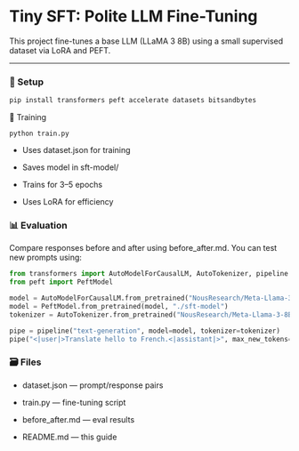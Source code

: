 # Tiny SFT: Polite LLM Fine-Tuning

This project fine-tunes a base LLM (LLaMA 3 8B) using a small supervised dataset via LoRA and PEFT.

---

### 🚀 Setup

```bash
pip install transformers peft accelerate datasets bitsandbytes
```
🧠 Training
```
python train.py
```
- Uses dataset.json for training

- Saves model in sft-model/

- Trains for 3–5 epochs

- Uses LoRA for efficiency

### 📊 Evaluation
Compare responses before and after using before_after.md. You can test new prompts using:
```python
from transformers import AutoModelForCausalLM, AutoTokenizer, pipeline
from peft import PeftModel

model = AutoModelForCausalLM.from_pretrained("NousResearch/Meta-Llama-3-8B-Instruct", device_map="auto", torch_dtype=torch.float16)
model = PeftModel.from_pretrained(model, "./sft-model")
tokenizer = AutoTokenizer.from_pretrained("NousResearch/Meta-Llama-3-8B-Instruct")

pipe = pipeline("text-generation", model=model, tokenizer=tokenizer)
pipe("<|user|>Translate hello to French.<|assistant|>", max_new_tokens=30)
```

### 🗃️ Files
- dataset.json — prompt/response pairs

- train.py — fine-tuning script

- before_after.md — eval results

- README.md — this guide